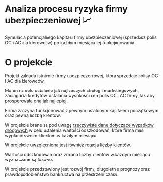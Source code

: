 # Analiza procesu ryzyka firmy ubezpieczeniowej 📈

Symulacja potencjalnego kapitału firmy ubezpieczeniowej (sprzedasz polis OC i AC dla kierowców) po każdym miesiącu jej funkcjonowania.<br>

#  O projekcie 

Projekt zakłada istnienie firmy ubezpieczeniowej, która sprzedaje polisy OC i AC dla kierowców.

Ma on na celu ustalenie jak najlepszych strategii marketingowych, zaciągania kredytów, ustalania wysokości cen polis OC i AC firmy, tak aby prosperowała ona jak najlepiej.

Firma zaczyna funkcjonować z pewnym ustalonym kapitałem początkowym oraz pewną liczbą klientów.

W projekcie brane są pod uwagę <a href="https://statystyka.policja.pl/st/ruch-drogowy/76562,wypadki-drogowe-raporty-roczne.html">rzeczywiste dane dotyczące wypadków drogowych</a> w celu ustalenia wartości odszkodowań, które firma musi wypłacić swoim klientom w każdym miesiącu.

W projekcie uwzględniona jest również rotacja liczby klientów.

Wartości odszkodowań oraz zmiana liczby klientów w każdym miesiącu wyznaczane są losowo.

W projekcie przedstawiony jest rozwój firmy, długoletnie prognozy oraz prawdopodobieństwo bankructwa na przestrzeni czasu.






